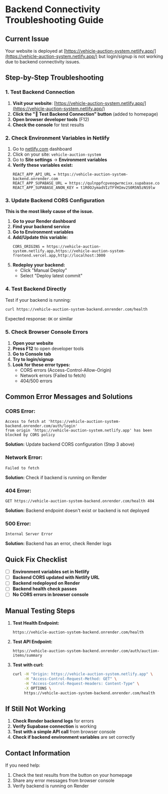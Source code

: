 # Backend Connectivity Troubleshooting Guide

## Current Issue

Your website is deployed at [https://vehicle-auction-system.netlify.app/](https://vehicle-auction-system.netlify.app/) but login/signup is not working due to backend connectivity issues.

## Step-by-Step Troubleshooting

### 1. **Test Backend Connection**

1. **Visit your website**: [https://vehicle-auction-system.netlify.app/](https://vehicle-auction-system.netlify.app/)
2. **Click the "🔧 Test Backend Connection" button** (added to homepage)
3. **Open browser developer tools** (F12)
4. **Check the console** for test results

### 2. **Check Environment Variables in Netlify**

1. Go to [netlify.com](https://netlify.com) dashboard
2. Click on your site: `vehicle-auction-system`
3. Go to **Site settings** → **Environment variables**
4. **Verify these variables exist:**
   ```
   REACT_APP_API_URL = https://vehicle-auction-system-backend.onrender.com
   REACT_APP_SUPABASE_URL = https://qulnppfcpveogwrmcixx.supabase.co
   REACT_APP_SUPABASE_ANON_KEY = t1R0OJymadVIzTFYHImv2S0R5N5zNS9lw
   ```

### 3. **Update Backend CORS Configuration**

**This is the most likely cause of the issue.**

1. **Go to your Render dashboard**
2. **Find your backend service**
3. **Go to Environment variables**
4. **Add/Update this variable:**
   ```
   CORS_ORIGINS = https://vehicle-auction-system.netlify.app,https://vehicle-auction-system-frontend.vercel.app,http://localhost:3000
   ```
5. **Redeploy your backend:**
   - Click "Manual Deploy"
   - Select "Deploy latest commit"

### 4. **Test Backend Directly**

Test if your backend is running:

```bash
curl https://vehicle-auction-system-backend.onrender.com/health
```

Expected response: `OK` or similar

### 5. **Check Browser Console Errors**

1. **Open your website**
2. **Press F12** to open developer tools
3. **Go to Console tab**
4. **Try to login/signup**
5. **Look for these error types:**
   - CORS errors (Access-Control-Allow-Origin)
   - Network errors (Failed to fetch)
   - 404/500 errors

## Common Error Messages and Solutions

### **CORS Error:**

```
Access to fetch at 'https://vehicle-auction-system-backend.onrender.com/auth/login'
from origin 'https://vehicle-auction-system.netlify.app' has been blocked by CORS policy
```

**Solution:** Update backend CORS configuration (Step 3 above)

### **Network Error:**

```
Failed to fetch
```

**Solution:** Check if backend is running on Render

### **404 Error:**

```
GET https://vehicle-auction-system-backend.onrender.com/health 404
```

**Solution:** Backend endpoint doesn't exist or backend is not deployed

### **500 Error:**

```
Internal Server Error
```

**Solution:** Backend has an error, check Render logs

## Quick Fix Checklist

- [ ] **Environment variables set in Netlify**
- [ ] **Backend CORS updated with Netlify URL**
- [ ] **Backend redeployed on Render**
- [ ] **Backend health check passes**
- [ ] **No CORS errors in browser console**

## Manual Testing Steps

1. **Test Health Endpoint:**

   ```
   https://vehicle-auction-system-backend.onrender.com/health
   ```

2. **Test API Endpoint:**

   ```
   https://vehicle-auction-system-backend.onrender.com/auth/auction-items/summary
   ```

3. **Test with curl:**
   ```bash
   curl -H "Origin: https://vehicle-auction-system.netlify.app" \
        -H "Access-Control-Request-Method: GET" \
        -H "Access-Control-Request-Headers: Content-Type" \
        -X OPTIONS \
        https://vehicle-auction-system-backend.onrender.com/health
   ```

## If Still Not Working

1. **Check Render backend logs** for errors
2. **Verify Supabase connection** is working
3. **Test with a simple API call** from browser console
4. **Check if backend environment variables** are set correctly

## Contact Information

If you need help:

1. Check the test results from the button on your homepage
2. Share any error messages from browser console
3. Verify backend is running on Render
